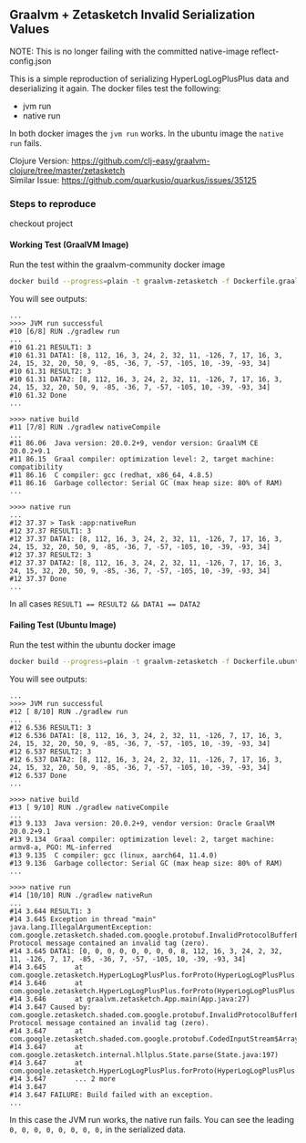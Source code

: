 ## Graalvm + Zetasketch Invalid Serialization Values

NOTE: This is no longer failing with the committed native-image reflect-config.json




This is a simple reproduction of serializing HyperLogLogPlusPlus data and
deserializing it again.
The docker files test the following:
- jvm run
- native run

In both docker images the `jvm run` works. In the ubuntu image the `native run`
fails.

Clojure Version: https://github.com/clj-easy/graalvm-clojure/tree/master/zetasketch \
Similar Issue: https://github.com/quarkusio/quarkus/issues/35125

### Steps to reproduce
checkout project

#### Working Test (GraalVM Image)
Run the test within the graalvm-community docker image
```sh
docker build --progress=plain -t graalvm-zetasketch -f Dockerfile.graal .
```

You will see outputs:
```
...
>>>> JVM run successful
#10 [6/8] RUN ./gradlew run
...
#10 61.21 RESULT1: 3
#10 61.31 DATA1: [8, 112, 16, 3, 24, 2, 32, 11, -126, 7, 17, 16, 3, 24, 15, 32, 20, 50, 9, -85, -36, 7, -57, -105, 10, -39, -93, 34]
#10 61.31 RESULT2: 3
#10 61.31 DATA2: [8, 112, 16, 3, 24, 2, 32, 11, -126, 7, 17, 16, 3, 24, 15, 32, 20, 50, 9, -85, -36, 7, -57, -105, 10, -39, -93, 34]
#10 61.32 Done
...

>>>> native build
#11 [7/8] RUN ./gradlew nativeCompile
...
#11 86.06  Java version: 20.0.2+9, vendor version: GraalVM CE 20.0.2+9.1
#11 86.15  Graal compiler: optimization level: 2, target machine: compatibility
#11 86.16  C compiler: gcc (redhat, x86_64, 4.8.5)
#11 86.16  Garbage collector: Serial GC (max heap size: 80% of RAM)
...

>>>> native run
...
#12 37.37 > Task :app:nativeRun
#12 37.37 RESULT1: 3
#12 37.37 DATA1: [8, 112, 16, 3, 24, 2, 32, 11, -126, 7, 17, 16, 3, 24, 15, 32, 20, 50, 9, -85, -36, 7, -57, -105, 10, -39, -93, 34]
#12 37.37 RESULT2: 3
#12 37.37 DATA2: [8, 112, 16, 3, 24, 2, 32, 11, -126, 7, 17, 16, 3, 24, 15, 32, 20, 50, 9, -85, -36, 7, -57, -105, 10, -39, -93, 34]
#12 37.37 Done
...
```
In all cases `RESULT1 == RESULT2 && DATA1 == DATA2`


#### Failing Test (Ubuntu Image)
Run the test within the ubuntu docker image
```sh
docker build --progress=plain -t graalvm-zetasketch -f Dockerfile.ubuntu .
```

You will see outputs:
```
...
>>>> JVM run successful
#12 [ 8/10] RUN ./gradlew run
...
#12 6.536 RESULT1: 3
#12 6.536 DATA1: [8, 112, 16, 3, 24, 2, 32, 11, -126, 7, 17, 16, 3, 24, 15, 32, 20, 50, 9, -85, -36, 7, -57, -105, 10, -39, -93, 34]
#12 6.537 RESULT2: 3
#12 6.537 DATA2: [8, 112, 16, 3, 24, 2, 32, 11, -126, 7, 17, 16, 3, 24, 15, 32, 20, 50, 9, -85, -36, 7, -57, -105, 10, -39, -93, 34]
#12 6.537 Done
...

>>>> native build
#13 [ 9/10] RUN ./gradlew nativeCompile
...
#13 9.133  Java version: 20.0.2+9, vendor version: Oracle GraalVM 20.0.2+9.1
#13 9.134  Graal compiler: optimization level: 2, target machine: armv8-a, PGO: ML-inferred
#13 9.135  C compiler: gcc (linux, aarch64, 11.4.0)
#13 9.136  Garbage collector: Serial GC (max heap size: 80% of RAM)
...

>>>> native run
#14 [10/10] RUN ./gradlew nativeRun
...
#14 3.644 RESULT1: 3
#14 3.645 Exception in thread "main" java.lang.IllegalArgumentException: com.google.zetasketch.shaded.com.google.protobuf.InvalidProtocolBufferException: Protocol message contained an invalid tag (zero).
#14 3.645 DATA1: [0, 0, 0, 0, 0, 0, 0, 0, 8, 112, 16, 3, 24, 2, 32, 11, -126, 7, 17, -85, -36, 7, -57, -105, 10, -39, -93, 34]
#14 3.645       at com.google.zetasketch.HyperLogLogPlusPlus.forProto(HyperLogLogPlusPlus.java:131)
#14 3.646       at com.google.zetasketch.HyperLogLogPlusPlus.forProto(HyperLogLogPlusPlus.java:119)
#14 3.646       at graalvm.zetasketch.App.main(App.java:27)
#14 3.647 Caused by: com.google.zetasketch.shaded.com.google.protobuf.InvalidProtocolBufferException: Protocol message contained an invalid tag (zero).
#14 3.647       at com.google.zetasketch.shaded.com.google.protobuf.CodedInputStream$ArrayDecoder.readTag(CodedInputStream.java:652)
#14 3.647       at com.google.zetasketch.internal.hllplus.State.parse(State.java:197)
#14 3.647       at com.google.zetasketch.HyperLogLogPlusPlus.forProto(HyperLogLogPlusPlus.java:128)
#14 3.647       ... 2 more
#14 3.647
#14 3.647 FAILURE: Build failed with an exception.
...
```

In this case the JVM run works, the native run fails. You can see the leading
`0, 0, 0, 0, 0, 0, 0, 0,` in the serialized data.
